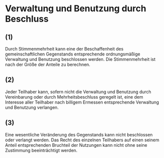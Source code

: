 # Verwaltung und Benutzung durch Beschluss



## (1)

 Durch Stimmenmehrheit kann eine der Beschaffenheit des gemeinschaftlichen Gegenstands entsprechende ordnungsmäßige Verwaltung und Benutzung beschlossen werden. Die Stimmenmehrheit ist nach der Größe der Anteile zu berechnen.

## (2)

 Jeder Teilhaber kann, sofern nicht die Verwaltung und Benutzung durch Vereinbarung oder durch Mehrheitsbeschluss geregelt ist, eine dem Interesse aller Teilhaber nach billigem Ermessen entsprechende Verwaltung und Benutzung verlangen.

## (3)

 Eine wesentliche Veränderung des Gegenstands kann nicht beschlossen oder verlangt werden. Das Recht des einzelnen Teilhabers auf einen seinem Anteil entsprechenden Bruchteil der Nutzungen kann nicht ohne seine Zustimmung beeinträchtigt werden. 

